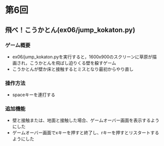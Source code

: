 # 第6回
## 飛べ！こうかとん(ex06/jump_kokaton.py)
### ゲーム概要
- ex06/jump_kokaton.pyを実行すると，1600x900のスクリーンに草原が描画され，こうかとんを飛ばし迫りくる壁を躱すゲーム
- こうかとんが壁か床と接触するとミスとなり最初からやり直し
### 操作方法
- spaceキーを連打する
### 追加機能
- 壁と接触または、地面と接触した場合、ゲームオーバー画面を表示するようにした
- ゲームオーバー画面でxキーを押すと終了し、rキーを押すとリスタートするようにした